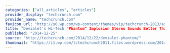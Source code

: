 ```yaml
---
categories: ["all_articles", "articles"]
provider_display: "techcrunch.com"
provider_name: "techcrunch.com"
favicon_url: "http://s0.wp.com/wp-content/themes/vip/techcrunch-2013/assets/images/favicon.ico?m=1381204869g"
title: "Devialet's Hi-Tech "Phantom" Implosion Stereo Sounds Better Than Speakers 20X Its Size"
published: "2014-12-25"
source: "http://techcrunch.com/2014/12/22/devialet-phantom/"
thumbnail: "https://i1.wp.com/tctechcrunch2011.files.wordpress.com/2014/12/phantom-gif-final.gif?fit=440%2C330"
---
```

